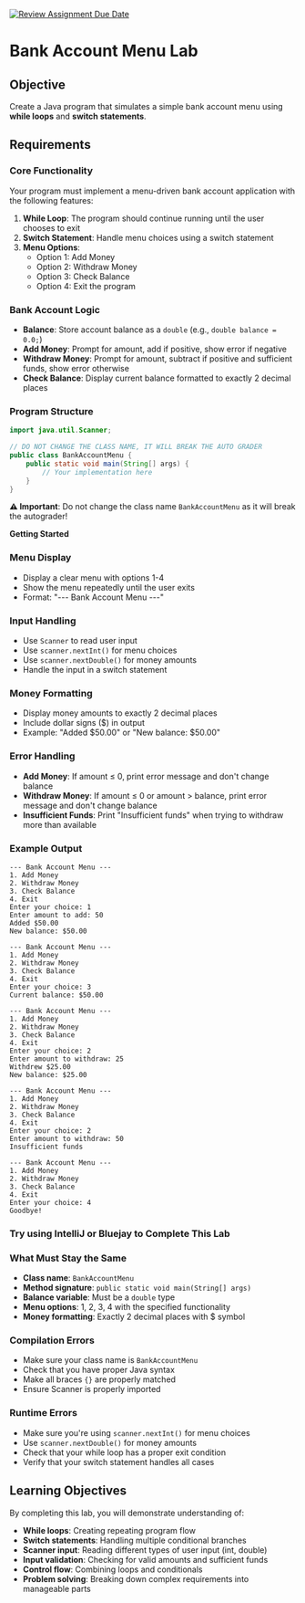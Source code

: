 [![Review Assignment Due Date](https://classroom.github.com/assets/deadline-readme-button-22041afd0340ce965d47ae6ef1cefeee28c7c493a6346c4f15d667ab976d596c.svg)](https://classroom.github.com/a/GZhCDp09)
# Bank Account Menu Lab

## **Objective**
Create a Java program that simulates a simple bank account menu using **while loops** and **switch statements**.

## **Requirements**

### **Core Functionality**
Your program must implement a menu-driven bank account application with the following features:

1. **While Loop**: The program should continue running until the user chooses to exit
2. **Switch Statement**: Handle menu choices using a switch statement
3. **Menu Options**:
   - Option 1: Add Money
   - Option 2: Withdraw Money
   - Option 3: Check Balance
   - Option 4: Exit the program

### **Bank Account Logic**
- **Balance**: Store account balance as a `double` (e.g., `double balance = 0.0;`)
- **Add Money**: Prompt for amount, add if positive, show error if negative
- **Withdraw Money**: Prompt for amount, subtract if positive and sufficient funds, show error otherwise
- **Check Balance**: Display current balance formatted to exactly 2 decimal places

### **Program Structure**
```java
import java.util.Scanner;

// DO NOT CHANGE THE CLASS NAME, IT WILL BREAK THE AUTO GRADER
public class BankAccountMenu {
    public static void main(String[] args) {
        // Your implementation here
    }
}
```

**⚠️ Important**: Do not change the class name `BankAccountMenu` as it will break the autograder!

**Getting Started**

### **Menu Display**
- Display a clear menu with options 1-4
- Show the menu repeatedly until the user exits
- Format: "--- Bank Account Menu ---"

### **Input Handling**
- Use `Scanner` to read user input
- Use `scanner.nextInt()` for menu choices
- Use `scanner.nextDouble()` for money amounts
- Handle the input in a switch statement

### **Money Formatting**
- Display money amounts to exactly 2 decimal places
- Include dollar signs ($) in output
- Example: "Added $50.00" or "New balance: $50.00"

### **Error Handling**
- **Add Money**: If amount ≤ 0, print error message and don't change balance
- **Withdraw Money**: If amount ≤ 0 or amount > balance, print error message and don't change balance
- **Insufficient Funds**: Print "Insufficient funds" when trying to withdraw more than available

### **Example Output**
```
--- Bank Account Menu ---
1. Add Money
2. Withdraw Money
3. Check Balance
4. Exit
Enter your choice: 1
Enter amount to add: 50
Added $50.00
New balance: $50.00

--- Bank Account Menu ---
1. Add Money
2. Withdraw Money
3. Check Balance
4. Exit
Enter your choice: 3
Current balance: $50.00

--- Bank Account Menu ---
1. Add Money
2. Withdraw Money
3. Check Balance
4. Exit
Enter your choice: 2
Enter amount to withdraw: 25
Withdrew $25.00
New balance: $25.00

--- Bank Account Menu ---
1. Add Money
2. Withdraw Money
3. Check Balance
4. Exit
Enter your choice: 2
Enter amount to withdraw: 50
Insufficient funds

--- Bank Account Menu ---
1. Add Money
2. Withdraw Money
3. Check Balance
4. Exit
Enter your choice: 4
Goodbye!
```

### **Try using IntelliJ or Bluejay to Complete This Lab**

### **What Must Stay the Same**
- **Class name**: `BankAccountMenu`
- **Method signature**: `public static void main(String[] args)`
- **Balance variable**: Must be a `double` type
- **Menu options**: 1, 2, 3, 4 with the specified functionality
- **Money formatting**: Exactly 2 decimal places with $ symbol

### **Compilation Errors**
- Make sure your class name is `BankAccountMenu`
- Check that you have proper Java syntax
- Make all braces `{}` are properly matched
- Ensure Scanner is properly imported

### **Runtime Errors**
- Make sure you're using `scanner.nextInt()` for menu choices
- Use `scanner.nextDouble()` for money amounts
- Check that your while loop has a proper exit condition
- Verify that your switch statement handles all cases

## **Learning Objectives**

By completing this lab, you will demonstrate understanding of:
- **While loops**: Creating repeating program flow
- **Switch statements**: Handling multiple conditional branches
- **Scanner input**: Reading different types of user input (int, double)
- **Input validation**: Checking for valid amounts and sufficient funds
- **Control flow**: Combining loops and conditionals
- **Problem solving**: Breaking down complex requirements into manageable parts
